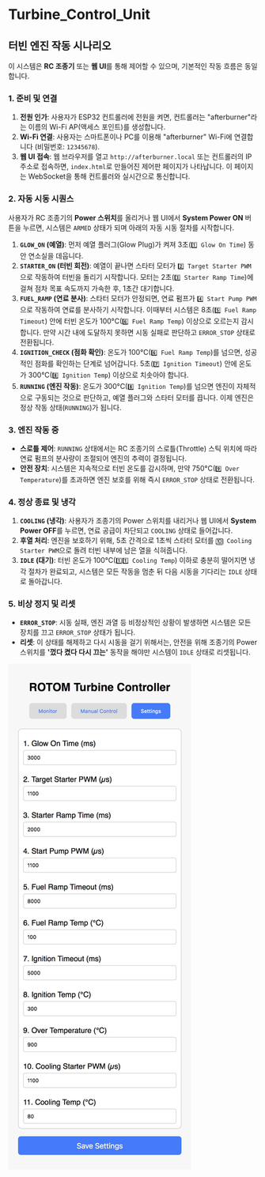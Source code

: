 # Turbine_Control_Unit
## 터빈 엔진 작동 시나리오

이 시스템은 **RC 조종기** 또는 **웹 UI**를 통해 제어할 수 있으며, 기본적인 작동 흐름은 동일합니다.

### 1. 준비 및 연결

1. **전원 인가**: 사용자가 ESP32 컨트롤러에 전원을 켜면, 컨트롤러는 "afterburner"라는 이름의 Wi-Fi AP(액세스 포인트)를 생성합니다.
2. **Wi-Fi 연결**: 사용자는 스마트폰이나 PC를 이용해 "afterburner" Wi-Fi에 연결합니다 (비밀번호: `12345678`).
3. **웹 UI 접속**: 웹 브라우저를 열고 `http://afterburner.local` 또는 컨트롤러의 IP 주소로 접속하면, `index.html`로 만들어진 제어판 페이지가 나타납니다. 이 페이지는 WebSocket을 통해 컨트롤러와 실시간으로 통신합니다.

### 2. 자동 시동 시퀀스

사용자가 RC 조종기의 **Power 스위치**를 올리거나 웹 UI에서 **System Power ON** 버튼을 누르면, 시스템은 `ARMED` 상태가 되며 아래의 자동 시동 절차를 시작합니다.

1. **`GLOW_ON` (예열)**: 먼저 예열 플러그(Glow Plug)가 켜져 3초(`1️⃣ Glow On Time`) 동안 연소실을 데웁니다.
2. **`STARTER_ON` (터빈 회전)**: 예열이 끝나면 스타터 모터가 `2️⃣ Target Starter PWM`으로 작동하여 터빈을 돌리기 시작합니다. 모터는 2초(`3️⃣ Starter Ramp Time`)에 걸쳐 점차 목표 속도까지 가속한 후, 1초간 대기합니다.
3. **`FUEL_RAMP` (연료 분사)**: 스타터 모터가 안정되면, 연료 펌프가 `4️⃣ Start Pump PWM`으로 작동하여 연료를 분사하기 시작합니다. 이때부터 시스템은 8초(`5️⃣ Fuel Ramp Timeout`) 안에 터빈 온도가 100°C(`6️⃣ Fuel Ramp Temp`) 이상으로 오르는지 감시합니다. 만약 시간 내에 도달하지 못하면 시동 실패로 판단하고 `ERROR_STOP` 상태로 전환됩니다.
4. **`IGNITION_CHECK` (점화 확인)**: 온도가 100°C(`6️⃣ Fuel Ramp Temp`)를 넘으면, 성공적인 점화를 확인하는 단계로 넘어갑니다. 5초(`7️⃣ Ignition Timeout`) 안에 온도가 300°C(`8️⃣ Ignition Temp`) 이상으로 치솟아야 합니다.
5. **`RUNNING` (엔진 작동)**: 온도가 300°C(`8️⃣ Ignition Temp`)를 넘으면 엔진이 자체적으로 구동되는 것으로 판단하고, 예열 플러그와 스타터 모터를 끕니다. 이제 엔진은 정상 작동 상태(`RUNNING`)가 됩니다.

### 3. 엔진 작동 중

- **스로틀 제어**: `RUNNING` 상태에서는 RC 조종기의 스로틀(Throttle) 스틱 위치에 따라 연료 펌프의 분사량이 조절되어 엔진의 추력이 결정됩니다.
- **안전 장치**: 시스템은 지속적으로 터빈 온도를 감시하며, 만약 750°C(`9️⃣ Over Temperature`)를 초과하면 엔진 보호를 위해 즉시 `ERROR_STOP` 상태로 전환됩니다.

### 4. 정상 종료 및 냉각

1. **`COOLING` (냉각)**: 사용자가 조종기의 Power 스위치를 내리거나 웹 UI에서 **System Power OFF**를 누르면, 연료 공급이 차단되고 `COOLING` 상태로 들어갑니다.
2. **후열 처리**: 엔진을 보호하기 위해, 5초 간격으로 1초씩 스타터 모터를 `🔟 Cooling Starter PWM`으로 돌려 터빈 내부에 남은 열을 식혀줍니다.
3. **`IDLE` (대기)**: 터빈 온도가 100°C(`1️⃣1️⃣ Cooling Temp`) 이하로 충분히 떨어지면 냉각 절차가 완료되고, 시스템은 모든 작동을 멈춘 뒤 다음 시동을 기다리는 `IDLE` 상태로 돌아갑니다.

### 5. 비상 정지 및 리셋

- **`ERROR_STOP`**: 시동 실패, 엔진 과열 등 비정상적인 상황이 발생하면 시스템은 모든 장치를 끄고 `ERROR_STOP` 상태가 됩니다.
- **리셋**: 이 상태를 해제하고 다시 시동을 걸기 위해서는, 안전을 위해 조종기의 Power 스위치를 **'껐다 켰다 다시 끄는'** 동작을 해야만 시스템이 `IDLE` 상태로 리셋됩니다.

![Settings Tab](img/settings.jpeg)